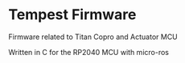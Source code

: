 # Tempest Firmware
Firmware related to Titan Copro and Actuator MCU

Written in C for the RP2040 MCU with micro-ros
